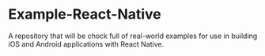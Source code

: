 # Example-React-Native
A repository that will be chock full of real-world examples for use in building iOS and Android applications with React Native.
